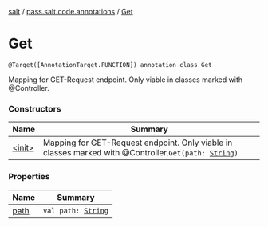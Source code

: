 [salt](../../index.md) / [pass.salt.code.annotations](../index.md) / [Get](./index.md)

# Get

`@Target([AnnotationTarget.FUNCTION]) annotation class Get`

Mapping for GET-Request endpoint.
Only viable in classes marked with @Controller.

### Constructors

| Name | Summary |
|---|---|
| [&lt;init&gt;](-init-.md) | Mapping for GET-Request endpoint. Only viable in classes marked with @Controller.`Get(path: `[`String`](https://kotlinlang.org/api/latest/jvm/stdlib/kotlin/-string/index.html)`)` |

### Properties

| Name | Summary |
|---|---|
| [path](path.md) | `val path: `[`String`](https://kotlinlang.org/api/latest/jvm/stdlib/kotlin/-string/index.html) |
